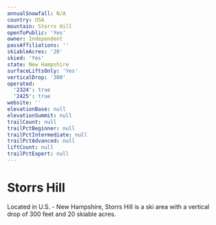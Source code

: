 ```yaml
---
annualSnowfall: N/A
country: USA
mountain: Storrs Hill
openToPublic: 'Yes'
owner: Independent
passAffiliations: ''
skiableAcres: '20'
skied: 'Yes'
state: New Hampshire
surfaceLiftsOnly: 'Yes'
verticalDrop: '300'
operated:
  '2324': true
  '2425': true
website: ''
elevationBase: null
elevationSummit: null
trailCount: null
trailPctBeginner: null
trailPctIntermediate: null
trailPctAdvanced: null
liftCount: null
trailPctExpert: null
---
```



# Storrs Hill

Located in U.S. - New Hampshire, Storrs Hill is a ski area with a vertical drop of 300 feet and 20 skiable acres.
